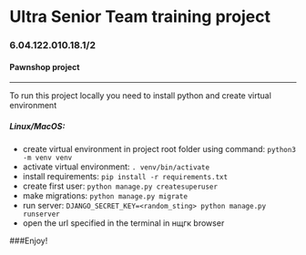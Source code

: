 # Ultra Senior Team training project
### 6.04.122.010.18.1/2

#### Pawnshop project

---
To run this project locally you need to install python and create virtual environment

##### Linux/MacOS: 
- create virtual environment in project root folder using command: `python3 -m venv venv`
- activate virtual environment: `. venv/bin/activate`
- install requirements: `pip install -r requirements.txt`
- create first user: `python manage.py createsuperuser`
- make migrations: `python manage.py migrate`
- run server: `DJANGO_SECRET_KEY=<random_sting> python manage.py runserver`
- open the url specified in the terminal in нщгк browser

###Enjoy!

